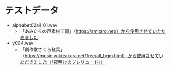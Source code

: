 # テストデータ

- alphabet02all_01.wav
  - 「あみたろの声素材工房」（https://amitaro.net/）から使用させていただきました
- y004.wav
  - 「創作堂さくら紅葉」（https://music.yukizakura.net/free/all_bgm.html）から使用させていただきました（「夜明けのプレリュード」）


